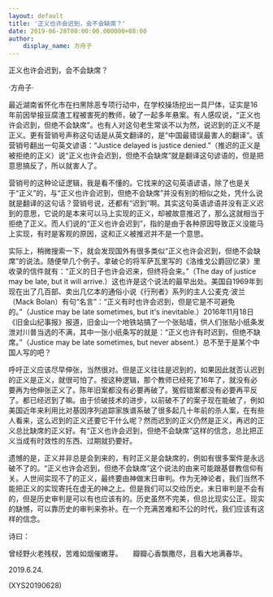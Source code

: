 ```yaml
---
layout: default
title: '正义也许会迟到，会不会缺席？'
date: 2019-06-28T00:00:00.000000+08:00
author:
    display_name: 方舟子
---
```


正义也许会迟到，会不会缺席？

·方舟子·

最近湖南省怀化市在扫黑除恶专项行动中，在学校操场挖出一具尸体，证实是16年前因举报豆腐渣工程被害死的教师，破了一起多年悬案。有人感叹说，“正义也许会迟到，但绝不会缺席”。也有人对这句老生常谈不以为然，说迟到的正义不是正义。更有营销号声称这句话是从英文翻译的，是“中国最错误最害人的翻译”。该营销号翻出一句英文谚语：“Justice delayed is justice denied.”（推迟的正义是被拒绝的正义）说“正义也许会迟到，但绝不会缺席”就是翻译这句谚语的，但是把意思搞反了，所以就害人了。

营销号的这种论证逻辑，我是看不懂的。它找来的这句英语谚语，除了也是关于“正义”的，与“正义也许会迟到，但绝不会缺席”并没有别的相似之处，凭什么说就是翻译的这句话？营销号说，还都有“迟到”啊。其实这句英语谚语并没有正义迟到的意思，它说的是本来可以马上实现的正义，却被故意推迟了，那么这就相当于拒绝了正义。而人们说的“正义也许会迟到”，指的是由于各种原因导致正义没能马上实现，有时是客观的原因，这和正义被推迟并不是一个意思。

实际上，稍微搜索一下，就会发现国外有很多类似“正义也许会迟到，但绝不会缺席”的说法。随便举几个例子。拿破仑的将军萨瓦里写的《洛维戈公爵回忆录》里收录的信件就有：“正义的日子也许会迟来，但终将会来。”（The day of justice may be late, but it will arrive.）这也许是这个说法的最早出处。美国自1969年到现在出了几百部、卖出几亿本的通俗小说《行刑者》系列的主人公麦克·波兰（Mack Bolan）有句“名言”：“正义有时也许会迟到，但是它是不可避免的。”（Justice may be late sometimes, but it's inevitable.）2016年11月18日《旧金山纪事报》报道，旧金山一个地铁站搞了一个张贴墙，供人们张贴小纸条发泄对川普当选的不满，其中一张小纸条写的就是：“正义也许有时迟到，但绝不缺席。”（Justice may be late sometimes, but never absent.）总不至于是某个中国人写的吧？

呼吁正义应该尽早伸张，当然很对。但是正义往往是迟到的，如果因此就否认迟到的正义是正义，就很可怕了。按这种逻辑，那个教师已经死了16年了，就没有必要再为他伸张正义了。陈年旧案都没有必要再破了。冤假错案都没有必要再平反了。都已经迟到了嘛。由于侦破技术的进步，以前破不了的案子现在能破了，例如美国近年来利用比对基因序列追踪家族谱系破了很多起几十年前的杀人案，在有些人看来，这么迟到的正义还要它干什么呢？然而迟到的正义仍然是正义，再迟的正义总比缺席的正义好。有“正义也许会迟到，但绝不会缺席”这样的信念，总比把正义当成有时效性的东西、过期就扔要好。

遗憾的是，正义并非总是会到来的，有时正义是会缺席的，例如有很多案件是永远破不了的。“正义也许会迟到，但绝不会缺席”这个说法的由来可能跟基督教信仰有关。人世间实现不了的正义，最终要由神做末日审判。作为无神论者，我们当然不能把正义的实现寄托在虚无的神之上。但是我们可以交给历史。末日审判是不会有的，但是历史审判是可以有也应该有的。历史虽然不完美，但总比现实公正。现实的缺憾，可以靠历史的审判来弥补。在一个充满苦难和不公的时代，我们应该有这样的信念。

诗曰：

曾经野火老残杈，苦难如烟催嫩芽。　　瓣瓣心香飘撒尽，且看大地满春华。

2019.6.24.

(XYS20190628)

